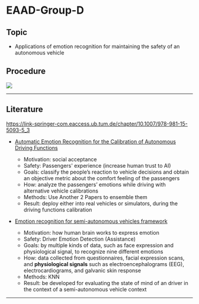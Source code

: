 # EAAD-Group-D

## Topic

* Applications of emotion recognition for maintaining the safety of an autonomous vehicle

## Procedure

![](https://i.imgur.com/VJkQOB5.png)

---

## Literature
https://link-springer-com.eaccess.ub.tum.de/chapter/10.1007/978-981-15-5093-5_3

* [Automatic Emotion Recognition for the Calibration of Autonomous Driving Functions](https://www.mdpi.com/2079-9292/9/3/518)

    - Motivation: social acceptance
    - Safety: Passengers' experience (increase human trust to AI)
    - Goals: classify the people’s reaction to vehicle decisions and obtain an objective metric about the comfort feeling of the passengers
    - How: analyze the passengers’ emotions while driving with alternative vehicle calibrations
    - Methods: Use Another 2 Papers to ensemble them
    - Result: deploy either into real vehicles or simulators, during the driving functions calibration

* [Emotion recognition for semi-autonomous vehicles framework](https://link.springer.com/article/10.1007/s12008-018-0473-9)

    - Motivation: how human brain works to express emotion
    - Safety: Driver Emotion Detection (Assistance)
    - Goals: by multiple kinds of data, such as face expression and physiological signal, to recognize nine different emotions
    - How: data collected from questionnaires, facial expression scans, and **physiological signals** such as electroencephalograms (EEG), electrocardiograms, and galvanic skin response
    - Methods: KNN
    - Result: be developed for evaluating the state of mind of an driver in the context of a semi-autonomous vehicle context


---
